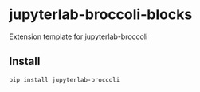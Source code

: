 # jupyterlab-broccoli-blocks
Extension template for jupyterlab-broccoli

## Install
```
pip install jupyterlab-broccoli

```
